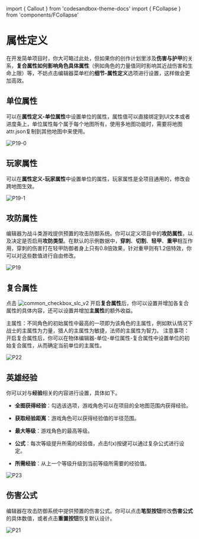 import { Callout } from 'codesandbox-theme-docs'
import { FCollapse } from 'components/FCollapse'

# 属性定义

在开发简单项目时，你大可略过此处，但如果你的创作计划里涉及**伤害与护甲**的关系，**复合属性如何影响角色具体属性**（例如角色的力量值同时影响其近战伤害和生命上限）等，不妨点击编辑器菜单栏的**细节-属性定义**选项进行设置，这样做会更加高效。

## 单位属性

可以在**属性定义-单位属性**中设置单位的属性，属性值可以直接绑定到UI文本或者进度条上，单位属性每个属于每个地图所有，使用多地图功能时，需要将地图attr.json复制到其他地图中来使用。

![P19-0](./img/P19-0.png)

## 玩家属性

可以在**属性定义-玩家属性**中设置单位的属性，玩家属性是全项目通用的，修改会跨地图生效。

![P19-1](./img/P19-1.png)

## 攻防属性

编辑器为战斗类游戏提供预置的攻击防御系统。你可以定义项目中的**攻防属性**，以及决定是否启用**攻防类型**。在默认的示例数据中，**穿刺**、**切割**、**轻甲**、**重甲**相互作用，穿刺的伤害打在轻甲防御者身上只有0.8倍效果，针对重甲则有1.2倍特效，你可以对这些数值进行自由修改。

![P19](./img/P19.png)

## 复合属性

点击 ![common_checkbox_slc_v2](./icon-common/common_checkbox_slc_v2.png) 开启**复合属性**后，你可以设置并增加各复合属性的具体内容，还可以设置并增加**主属性**的额外收益。

<Callout type="info"> 
主属性：不同角色的初始属性中最高的一项即为该角色的主属性，例如默认情况下战士的主属性为力量，猎人的主属性为敏捷，法师的主属性为智力。
</Callout>

<Callout type="warning"> 
注意事项：开启复合属性后，你可以在物体编辑器-单位-单位属性-复合属性中设置单位的初始复合属性，从而确定当前单位的主属性。
</Callout>

![P22](./img/P22.png)

## 英雄经验

你可以对与**经验**相关的内容进行设置，具体如下。

- **全图获得经验**：勾选该选项，游戏角色可以在项目的全地图范围内获得经验。

- **获取经验距离**：游戏角色可以获得经验值的半径范围。

- **最大等级**：游戏角色的最高等级。

- **公式**：每次等级提升所需的经验值，点击f(x)按键可以通过复杂公式进行设定。

- **所需经验**：从上一个等级升级到当前等级所需要的经验值。

![P23](./img/P23.png)

## 伤害公式

编辑器在攻击防御系统中提供预置的伤害公式。你可以点击**笔型按钮**修改**伤害公式**的具体数值，或者点击**重置按钮**恢复默认设计。

![P21](./img/P21.png)
